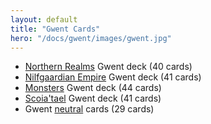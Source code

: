 ```yaml
---
layout: default
title: "Gwent Cards"
hero: "/docs/gwent/images/gwent.jpg"
---
```

* [Northern Realms](./northern/) Gwent deck (40 cards)
* [Nilfgaardian Empire](./nilfgaardian) Gwent deck (41 cards)
* [Monsters](./monsters) Gwent deck (44 cards)
* [Scoia'tael](./[scoiatael) Gwent deck (41 cards)
* Gwent [neutral](./neutral) cards (29 cards)
